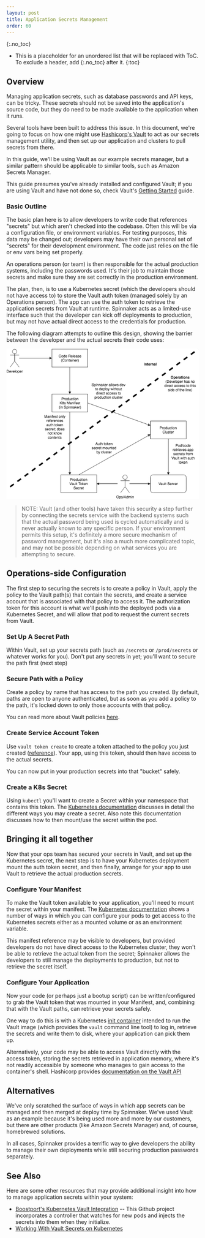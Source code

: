```yaml
---
layout: post
title: Application Secrets Management
order: 60
---
```

{:.no_toc}
* This is a placeholder for an unordered list that will be replaced with ToC. To exclude a header, add {:.no_toc} after it.
{:toc}

## Overview

Managing application secrets, such as database passwords and API keys, can
be tricky.  These secrets should not be saved into the application's source
code, but they do need to be made available to the application when it runs.

Several tools have been built to address this issue.  In this document, we're
going to focus on how one might use [Hashicorp's Vault](https://www.vaultproject.io/)
to act as our secrets management utility, and then set up our application and
clusters to pull secrets from there.

In this guide, we'll be using Vault as our example secrets manager, but a
similar pattern should be applicable to similar tools, such as Amazon Secrets
Manager.

This guide presumes you've already installed and configured Vault; if you
are using Vault and have not done so, check Vault's 
[Getting Started](https://learn.hashicorp.com/vault/) guide.

### Basic Outline

The basic plan here is to allow developers to write code that references
"secrets" but which aren't checked into the codebase.  Often this will be
via a configuration file, or environment variables.  For testing purposes,
this data may be changed out; developers may have their own personal set of
"secrets" for their development environment.  The code just relies on the
file or env vars being set properly.

An operations person (or team) is then responsible for the actual production
systems, including the passwords used.  It's their job to maintain those
secrets and make sure they are set correctly in the production environment.

The plan, then, is to use a Kubernetes secret (which the developers should
not have access to) to store the Vault auth token (managed solely by an
Operations person).  The app can use the auth token to retrieve the application
secrets from Vault at runtime.  Spinnaker acts as a limited-use interface
such that the developer can kick off deployments to production, but may not
have actual direct access to the credentials for production.

The following diagram attempts to outline this design, showing the barrier
between the developer and the actual secrets their code uses:

![Diagram](/assets/images/app_secrets_diagram.png)

> NOTE:  Vault (and other tools) have taken this security a step further by connecting the secrets service with the backend systems such that the actual password being used is cycled automatically and is never actually known to any specific person.  If your environment permits this setup, it's definitely a more secure mechanism of password management, but it's also a much more complicated topic, and may not be possible depending on what services you are attempting to secure.

## Operations-side Configuration

The first step to securing the secrets is to create a policy in Vault, apply
the policy to the Vault path(s) that contain the secrets, and create a service
account that is associated with that policy to access it.  The authorization
token for this account is what we'll push into the deployed pods via a
Kubernetes Secret, and will allow that pod to request the current secrets
from Vault.

### Set Up A Secret Path

Within Vault, set up your secrets path (such as `/secrets` or `/prod/secrets`
or whatever works for you).  Don't put any secrets in yet; you'll want to
secure the path first (next step)

### Secure Path with a Policy

Create a policy by name that has access to the path you created.  By default,
paths are open to anyone authenticated, but as soon as you add a policy to
the path, it's locked down to only those accounts with that policy.

You can read more about Vault policies [here](https://www.vaultproject.io/docs/concepts/policies.html).

### Create Service Account Token

Use `vault token create` to create a token attached to the policy you just
created ([reference](https://www.vaultproject.io/docs/commands/token/create.html)).
Your app, using this token, should then have access to the actual secrets.

You can now put in your production secrets into that "bucket" safely.

### Create a K8s Secret

Using `kubectl` you'll want to create a Secret within your namespace that
contains this token.  The [Kubernetes documentation](https://kubernetes.io/docs/concepts/configuration/secret/)
discusses in detail the different ways you may create a secret.  Also note
this documentation discusses how to then mount/use the secret within the
pod.

## Bringing it all together

Now that your ops team has secured your secrets in Vault, and set up the
Kubernetes secret, the next step is to have your Kubernetes deployment
mount the auth token secret, and then finally, arrange for your app to
use Vault to retrieve the actual production secrets.

### Configure Your Manifest

To make the Vault token available to your application, you'll need to mount
the secret within your manifest. The
[Kubernetes documentation](https://kubernetes.io/docs/tasks/inject-data-application/distribute-credentials-secure/)
shows a number of ways in which you can configure your pods to get access to
the Kubernetes secrets either as a mounted volume or as an environment
variable.

This manifest reference may be visible to developers, but provided developers
do not have direct access to the Kubernetes cluster, they won't be able to
retrieve the actual token from the secret; Spinnaker allows the developers to
still manage the deployments to production, but not to retrieve the secret
itself.

### Configure Your Application

Now your code (or perhaps just a bootup script) can be written/configured to
grab the Vault token that was mounted in your Manifest, and, combining that
with the Vault paths, can retrieve your secrets safely.

One way to do this is with a Kubernetes [init container](https://kubernetes.io/docs/concepts/workloads/pods/init-containers/)
intended to run the Vault image (which provides the `vault` command line tool)
to log in, retrieve the secrets and write them to disk, where your application
can pick them up.

Alternatively, your code may be able to access Vault directly with the access
token, storing the secrets retrieved in application memory, where it's not
readily accessible by someone who manages to gain access to the container's
shell.  Hashicorp provides [documentation on the Vault API](https://www.vaultproject.io/api/index.html)

## Alternatives

We've only scratched the surface of ways in which app secrets can be managed
and then merged at deploy time by Spinnaker.  We've used Vault as an example
because it's being used more and more by our customers, but there are other
products (like Amazon Secrets Manager) and, of course, homebrewed solutions.

In all cases, Spinnaker provides a terrific way to give developers the ability
to manage their own deployments while still securing production passwords
separately.

## See Also

Here are some other resources that may provide additional insight into how
to manage application secrets within your system:

* [Boostport's Kubernetes Vault Integration](https://github.com/Boostport/kubernetes-vault) -- This Github project incorporates a controller that watches
for new pods and injects the secrets into them when they initialize.
* [Working With Vault Secrets on Kubernetes](https://medium.com/ww-engineering/working-with-vault-secrets-on-kubernetes-fde381137d88)




